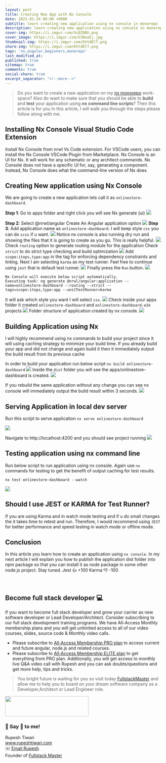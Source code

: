 ```yaml
---
layout: post
title: Creating New App with Nx Console
date: 2021-01-24 00:00 +0000
subtitle: learn creating new application using nx console in monorepo
description: learn creating new application using nx console in monorepo
cover-img: https://i.imgur.com/hiQZ0BG.png
cover_image: https://i.imgur.com/UJNuoEj.jpg
thumbnail-img: https://i.imgur.com/KVtdDlT.png
share-img: https://i.imgur.com/KVtdDlT.png
tags: 'nx,angular,beginners,monorepo'
last_modified_at:
published: true
sitemap: true
comments: true
social-share: true
excerpt_separator: "<!--more-->"
---
```


> Do you want to create a new application on my [nx monorepo](https://nx.dev/) work-space? Also do want to make sure that you should be able to **build** and **test** your application using **nx command line scripts**? Then this article is for you In this article, I will walk you through the steps please follow along with me. 

## Installing Nx Console Visual Studio Code Extension

Install Nx Console from nrwl Vs Code extension. For VSCode users, you can install the Nx Console VSCode Plugin from Marketplace. Nx Console is an UI for Nx. It will work for any schematic or any architect commands. Nx Console does not have a specific UI for, say, generating a component. Instead, Nx Console does what the command-line version of Nx does

## Creating New application using Nx Console 

We are going to create a new application lets call it as `onlinestore-dashboard`. 

**Step 1**: Go to apps folder and right click you will see Nx generate (ui) 
![](https://i.imgur.com/oetweVY.png)

**Step 2**: Select @nrwl/angular Create An Angular application option
![](https://i.imgur.com/duL1LwE.png)
**Step 3**: Add application name as `onlinestore-dashboard`. I will keep style `css` you can do `scss` if u want.
![](https://i.imgur.com/TnRHUtu.png)
Notice nx console is also running dry run and showing the files that it is going to create as you go. This is really helpful. 
![](https://i.imgur.com/YuBEmBZ.png)
Check `routing` option to generate routing module for the application
Check `strict` to do strict type checking and build optimization
![](https://i.imgur.com/Jqsbx3Q.png)
Add `scope:itops,type:app` in the tag for enforcing dependency constraints and linting. Next I am selecting `karma` as my test runner. Feel free to continue using `jest` that is default test runner.
![](https://i.imgur.com/Pgbrlvv.png)
Finally press the `Run` button. 
![](https://i.imgur.com/6qkD0xS.png)

```shell=
Nx Console will execute below script automatically. 
Executing task: ng generate @nrwl/angular:application --name=onlinestore-dashboard --routing --strict --tags=scope:itops,type:app --unitTestRunner=karma
```
It will ask which style you want I will select `css`. 
![](https://i.imgur.com/oFdxsZ7.png)
Check inside your apps folder it created `onlinestore-dashboard` and `onlinestore-dashboard-e2e` projects
![](https://i.imgur.com/a8lOI4x.png)
Folder structure of application created by nx console.
![](https://i.imgur.com/1KMzB6n.png)


## Building Application using Nx

I will highly  recommend using nx commands to build your project since it will using caching strategy  to minimize your build time. If you already build your app and did not change and again build it then it immediately output the build result from its previous cache  

In order to build your application run below script 
`nx build onlinestore-dashboard`
![](https://i.imgur.com/9d1eSz3.png)
Inside the `dist` folder you will see the apps/onlinestore-dashboard is created. 
![](https://i.imgur.com/xqTO2BZ.png)

If you rebuild the same application without any change you can see nx console will immediately output the build result within 3 seconds.
![](https://i.imgur.com/01WOXkW.png)

## Serving Application in local dev server

Run this script to serve application `nx serve onlinestore-dashboard`

![](https://i.imgur.com/66h4DrO.png)

Navigate to http://localhost:4200 and you should see project running
![](https://i.imgur.com/iTS5Wpg.png)



## Testing application using nx command line 

Run below script to run application using nx console. Again use `nx` commands for testing to get the benefit of output caching for test results. 

`nx test onlinestore-dashboard --watch`

![](https://i.imgur.com/TrFv1Cu.png)

## Should I use JEST or KARMA for Test Runner?

If you are using Karma and in watch mode testing and if u do small changes the it takes time to retest and run. Therefore, I would recommend using `JEST` for better performance and speed testing in watch mode or offline mode. 

## Conclusion

In this article you learn how to create an application using `nx console`. In my next article I will explain you how to publish the application dist folder into npm package so that you can install it as node package in some other node.js project. Stay tuned.
Jest :+1: +100
Karma :-1: -100



<br/>

## Become full stack developer 💻

If you want to become full stack developer and grow your carrier as new software developer or Lead Developer/Architect. Consider subscribing to our full stack development training programs. We have All-Access Monthly membership plans and you will get unlimited access to all of our video courses, slides, source code & Monthly video calls.

- Please subscribe to [All-Access Membership PRO plan](https://www.fullstackmaster.net/pro) to access current and future angular, node.js and related courses.
- Please subscribe to [All-Access Membership ELITE plan](https://www.fullstackmaster.net/elite) to get everything from PRO plan. Additionally, you will get access to monthly live Q&A video call with Rupesh and you can ask doubts/questions and get more help, tips and tricks.

> You bright future is waiting for you so visit today [FullstackMaster](www.fullstackmaster.net) and allow me to help you to board on your dream software company as a Developer,Architect or Lead Engineer role.
<a href="https://www.fullstackmaster.net">
    <img height="65" src="https://i.imgur.com/9OCLciM.png" width="270">
</a>
 

<br/> 

### 💖 Say 👋 to me! 

<div> 
Rupesh Tiwari </div><div>
<a href="https://www.rupeshtiwari.com"> www.rupeshtiwari.com</a> </div><div>
✉️ <a href="mailto:fullstackmaster1@gmail.com?subject=Hi"> Email Rupesh</a> </div><div>
Founder of <a href="https://www.fullstackmaster.net"> Fullstack Master</a></div><div>
</div>
